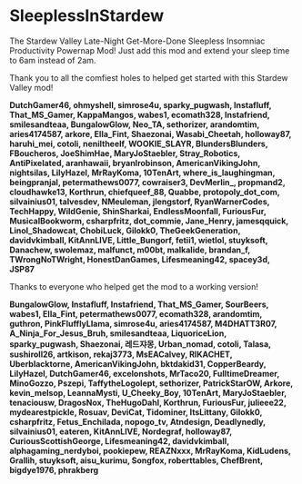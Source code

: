 ﻿# SleeplessInStardew
The Stardew Valley Late-Night Get-More-Done Sleepless Insomniac Productivity Powernap Mod!
Just add this mod and extend your sleep time to 6am instead of 2am.


Thank you to all the comfiest holes to helped get started with this Stardew Valley mod!

**DutchGamer46, ohmyshell, simrose4u, sparky_pugwash, Instafluff, That_MS_Gamer, KappaMangos, wabes1, ecomath328, Instafriend, smilesandteaa, BungalowGlow, Neo_TA, sethorizer, arandomtim, aries4174587, arkore, Ella_Fint, Shaezonai, Wasabi_Cheetah, holloway87, haruhi_mei, cotoli, neniltheelf, WOOKIE_SLAYR, BlundersBlunders, FBoucheros, JoeShimHae, MaryJoStaebler, Stray_Robotics, AntiPixelated, aranhawaii, bryanlrobinson, AmericanVikingJohn, nightsilas, LilyHazel, MrRayKoma, 10TenArt, where_is_laughingman, beingpranjal, petermathews0077, cowraiser3, DevMerlin_, propmand2, cloudhawke13, Korthrun, chiefqueef_88, Quabbe, protopoly_dot_com, silvainius01, talvesdev, NMeuleman, jlengstorf, RyanWarnerCodes, TechHappy, WildGenie, ShinSharkai, EndlessMoonfall, FuriousFur, MusicalBookworm, csharpfritz, dot_commie, Jane_Henry, jamesqquick, Linol_Shadowcat, ChobiLuck, Gilokk0, TheGeekGeneration, davidvkimball, KitAnnLIVE, Little_Bungorf, fetii1, wietlol, stuyksoft, Danachew, swolemaz, malfunct, m00bt, malkalide, brandan_f, TWrongNoTWright, HonestDanGames, Lifesmeaning42, spacey3d, JSP87**

Thanks to everyone who helped get the mod to a working version!

**BungalowGlow, Instafluff, Instafriend, That_MS_Gamer, SourBeers, wabes1, Ella_Fint, petermathews0077, ecomath328, arandomtim, guthron, PinkFlufflyLlama, simrose4u, aries4174587, M4DHATT3R07, A_Ninja_For_Jesus_Bruh, smilesandteaa, LiquoriceLion, sparky_pugwash, Shaezonai, 레드쟈몽, Urban_nomad, cotoli, Talasa, sushiroll26, artkison, rekaj3773, MsEACalvey, RIKACHET, Uberblacktorne, AmericanVikingJohn, bktdakid31, CopperBeardy, LilyHazel, DutchGamer46, excelonshots, MrTaco20, FulltimeDreamer, MinoGozzo, Pszepi, TaffytheLogolept, sethorizer, PatrickStarOW, Arkore, kevin_melsop, LeannaMysti, U_Cheeky_Boy, 10TenArt, MaryJoStaebler, tenaciousw, DragosNox, TheHugoDahl, Korthrun, FuriousFur, julieee22, mydearestpickle, Rosuav, DeviCat, Tidominer, ItsLittany, Gilokk0, csharpfritz, Fetus_Enchilada, nopogo_tv, Atndesign, Deadlynedly, silvainius01, eateren, KitAnnLIVE, Nordegraf, holloway87, CuriousScottishGeorge, Lifesmeaning42, davidvkimball, alphagaming_nerdyboi, pookiepew, REAZNxxx, MrRayKoma, KidLudens, Grallih, stuyksoft, aisu_kurimu, Songfox, roberttables, ChefBrent, bigdye1976, phrakberg**
